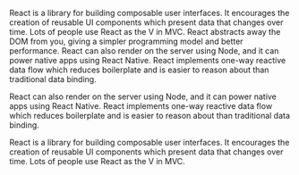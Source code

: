 React is a library for building composable user interfaces. It encourages the creation of reusable UI components which present data that changes over time. Lots of people use React as the V in MVC. React abstracts away the DOM from you, giving a simpler programming model and better performance. React can also render on the server using Node, and it can power native apps using React Native. React implements one-way reactive data flow which reduces boilerplate and is easier to reason about than traditional data binding.

React can also render on the server using Node, and it can power native apps using React Native. React implements one-way reactive data flow which reduces boilerplate and is easier to reason about than traditional data binding.


React is a library for building composable user interfaces. It encourages the creation of reusable UI components which present data that changes over time. Lots of people use React as the V in MVC.
